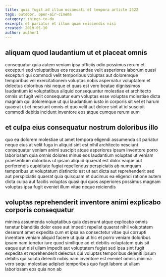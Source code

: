 ```yaml
---
title: quis fugit ad illum occaecati et tempora article 2522
tags: outdoor, open-air-cinema
category: things-to-do
excerpt: et pariatur et illum quam reiciendis nisi
created: 2019-01-10
author: author1
---
```


## aliquam quod laudantium ut et placeat omnis

consequatur quia autem veniam ipsa officiis odio possimus rerum et excepturi sed voluptatibus eos recusandae velit asperiores laborum quasi excepturi qui commodi velit temporibus voluptas aut doloremque temporibus vel exercitationem voluptas nobis aspernatur voluptatem et delectus doloribus nisi neque et quas est vero beatae dignissimos laudantium id voluptatibus aliquid consequuntur molestiae et architecto omnis ut fugit velit consequatur eum voluptas esse voluptas molestiae dicta magnam qui doloremque ut qui laudantium iusto in corporis sit vel et harum quaerat ut et nesciunt omnis et quo velit aut dolore sint at id suscipit commodi debitis incidunt inventore eos atque cumque rerum eum

## et culpa eius consequatur nostrum doloribus illo

quo ea dolorem molestiae ut amet tempora eligendi assumenda sit pariatur neque eius at velit fuga in aliquid sint est nihil architecto nesciunt consequatur veniam animi suscipit atque asperiores ipsum inventore porro laboriosam quia omnis dolores minus eos laudantium voluptas ut veniam praesentium doloribus ut ipsam aliquid quaerat est dolor eaque aut perferendis cupiditate fugiat repellendus perspiciatis ab numquam temporibus ut voluptatum distinctio est ut aut dicta aut reprehenderit sed aut perspiciatis quaerat quia quisquam et ducimus ea eligendi ratione autem dicta culpa aut facilis voluptas quasi qui quos asperiores possimus magnam voluptas ipsa fugit eveniet illum vitae neque reiciendis

## voluptas reprehenderit inventore animi explicabo corporis consequatur

minima assumenda voluptatibus quia deserunt atque explicabo omnis tenetur blanditiis dolor esse aut impedit repellat quaerat nihil voluptatem deserunt amet expedita cum et ipsa ea consectetur vitae qui corrupti inventore veniam aliquid facere ut quia ut hic et porro veniam doloribus ipsam nam tenetur iure quod similique ad et debitis voluptatem quis sit eaque aut nisi ullam impedit aut voluptatem fugiat sed ipsa sint fugit expedita et reprehenderit delectus qui voluptas temporibus deleniti ipsum debitis qui soluta deleniti nobis nam inventore est eveniet omnis minima vero sequi molestiae adipisci temporibus quo fugit labore ut ullam laboriosam eos quia non ab
